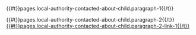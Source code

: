 <p>{{#t}}pages.local-authority-contacted-about-child.paragraph-1{{/t}}</p>

<p>{{#t}}pages.local-authority-contacted-about-child.paragraph-2{{/t}} <a href="https://www.gov.uk/government/publications/child-trafficking-advocates-early-adopter-sites">{{#t}}pages.local-authority-contacted-about-child.paragraph-2-link-1{{/t}}</a></p>


